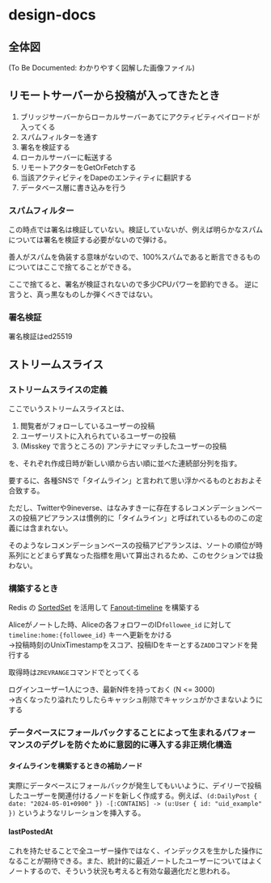 # design-docs

## 全体図

(To Be Documented: わかりやすく図解した画像ファイル)

## リモートサーバーから投稿が入ってきたとき

1. ブリッジサーバーからローカルサーバーあてにアクティビティペイロードが入ってくる
2. スパムフィルターを通す
3. 署名を検証する
4. ローカルサーバーに転送する
5. リモートアクターをGetOrFetchする
6. 当該アクティビティをDapeのエンティティに翻訳する
7. データベース層に書き込みを行う

### スパムフィルター
この時点では署名は検証していない。検証していないが、例えば明らかなスパムについては署名を検証する必要がないので弾ける。

善人がスパムを偽装する意味がないので、100%スパムであると断言できるものについてはここで捨てることができる。

ここで捨てると、署名が検証されないので多少CPUパワーを節約できる。
逆に言うと、真っ黒なものしか弾くべきではない。

### 署名検証
署名検証はed25519
## ストリームスライス

### ストリームスライスの定義

ここでいうストリームスライスとは、

1. 閲覧者がフォローしているユーザーの投稿
2. ユーザーリストに入れられているユーザーの投稿
3. (Misskey で言うところの) アンテナにマッチしたユーザーの投稿

を、それぞれ作成日時が新しい順から古い順に並べた連続部分列を指す。

要するに、各種SNSで「タイムライン」と言われて思い浮かべるものとおおよそ合致する。

ただし、Twitterや9ineverse、はなみすきーに存在するレコメンデーションベースの投稿アピアランスは慣例的に「タイムライン」と呼ばれているもののこの定義には含まれない。

そのようなレコメンデーションベースの投稿アピアランスは、ソートの順位が時系列にとどまらず異なった指標を用いて算出されるため、このセクションでは扱わない。

### 構築するとき

Redis の [SortedSet] を活用して [Fanout-timeline] を構築する

[SortedSet]: https://valkey.io/topics/sorted-sets/
[Fanout-timeline]: https://www.infoq.com/presentations/Twitter-Timeline-Scalability/

Aliceがノートした時、Aliceの各フォロワーのID`followee_id` に対して `timeline:home:{followee_id}` キーへ更新をかける \
→投稿時刻のUnixTimestampをスコア、投稿IDをキーとする`ZADD`コマンドを発行する

取得時は`ZREVRANGE`コマンドでとってくる

ログインユーザー1人につき、最新N件を持っておく (N <= 3000) \
→古くなったり溢れたりしたらキャッシュ削除でキャッシュがかさまないようにする

### データベースにフォールバックすることによって生まれるパフォーマンスのデグレを防ぐために意図的に導入する非正規化構造
#### タイムラインを構築するときの補助ノード
実際にデータベースにフォールバックが発生してもいいように、デイリーで投稿したユーザーを関連付けるノードを新しく作成する。例えば、`(d:DailyPost { date: "2024-05-01+0900" }) -[:CONTAINS] -> (u:User { id: "uid_example" })` というようなリレーションを挿入する。

#### lastPostedAt
これを持たせることで全ユーザー操作ではなく、インデックスを生かした操作になることが期待できる。また、統計的に最近ノートしたユーザーについてはよくノートするので、そういう状況も考えると有効な最適化だと思われる。

